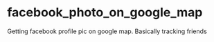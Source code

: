 # facebook_photo_on_google_map
Getting facebook profile pic on google map. Basically tracking friends
